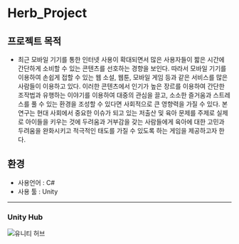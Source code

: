 # Herb_Project

## 프로젝트 목적
- 최근 모바일 기기를 통한 인터넷 사용이 확대되면서 많은 사용자들이 짧은 시간에 간단하게 소비할 수 있는 콘텐츠를 선호하는 경향을 보인다. 따라서 모바일 기기를 이용하여 손쉽게 접할 수 있는 웹 소설, 웹툰, 모바일 게임 등과 같은 서비스를 많은 사람들이 이용하고 있다. 이러한 콘텐츠에서 인기가 높은 장르를 이용하여 간단한 조작법과 유행하는 이야기를 이용하여 대중의 관심을 끌고, 소소한 즐거움과 스트레스를 풀 수 있는 환경을 조성할 수 있다면 사회적으로 큰 영향력을 가질 수 있다. 본 연구는 현대 사회에서 중요한 이슈가 되고 있는 저출산 및 육아 문제를 주제로 실제로 아이들을 키우는 것에 두려움과 거부감을 갖는 사람들에게 육아에 대한 고민과 두려움을 완화시키고 적극적인 태도를 가질 수 있도록 하는 게임을 제공하고자 한다.

## 환경
- 사용언어 : C#
- 사용 툴 : Unity
----------------------
### Unity Hub
![유니티 허브](https://user-images.githubusercontent.com/108312250/195636831-b6281758-9a41-4d93-9154-9584faa2bdbe.png)
